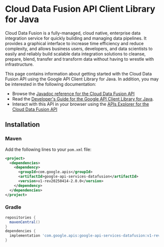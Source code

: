 # Cloud Data Fusion API Client Library for Java

Cloud Data Fusion is a fully-managed, cloud native, enterprise data integration service for quickly building and managing data pipelines. It provides a graphical interface to increase time efficiency and reduce complexity, and allows business users, developers, and data scientists to easily and reliably build scalable data integration solutions to cleanse, prepare, blend, transfer and transform data without having to wrestle with infrastructure.

This page contains information about getting started with the Cloud Data Fusion API
using the Google API Client Library for Java. In addition, you may be interested
in the following documentation:

* Browse the [Javadoc reference for the Cloud Data Fusion API][javadoc]
* Read the [Developer's Guide for the Google API Client Library for Java][google-api-client].
* Interact with this API in your browser using the [APIs Explorer for the Cloud Data Fusion API][api-explorer]

## Installation

### Maven

Add the following lines to your `pom.xml` file:

```xml
<project>
  <dependencies>
    <dependency>
      <groupId>com.google.apis</groupId>
      <artifactId>google-api-services-datafusion</artifactId>
      <version>v1-rev20250414-2.0.0</version>
    </dependency>
  </dependencies>
</project>
```

### Gradle

```gradle
repositories {
  mavenCentral()
}
dependencies {
  implementation 'com.google.apis:google-api-services-datafusion:v1-rev20250414-2.0.0'
}
```

[javadoc]: https://googleapis.dev/java/google-api-services-datafusion/latest/index.html
[google-api-client]: https://github.com/googleapis/google-api-java-client/
[api-explorer]: https://developers.google.com/apis-explorer/#p/datafusion/v1/
